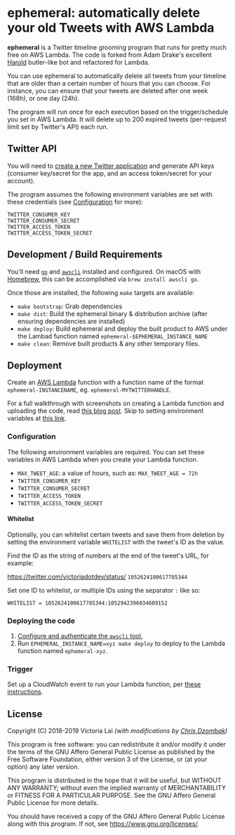 # ephemeral: automatically delete your old Tweets with AWS Lambda

**ephemeral** is a Twitter timeline grooming program that runs for pretty much free on AWS Lambda. The code is forked from Adam Drake's excellent [Harold](https://github.com/adamdrake/harold) butler-like bot and refactored for Lambda.

You can use ephemeral to automatically delete all tweets from your timeline that are older than a certain number of hours that you can choose. For instance, you can ensure that your tweets are deleted after one week (168h), or one day (24h).

The program will run once for each execution based on the trigger/schedule you set in AWS Lambda. It will delete up to 200 expired tweets (per-request limit set by Twitter's API) each run.

## Twitter API

You will need to [create a new Twitter application](https://developer.twitter.com/en/apps) and generate API keys (consumer key/secret for the app, and an access token/secret for your account).

The program assumes the following environment variables are set with these credentials (see [Configuration](#configuration) for more):

```
TWITTER_CONSUMER_KEY
TWITTER_CONSUMER_SECRET
TWITTER_ACCESS_TOKEN
TWITTER_ACCESS_TOKEN_SECRET
```

## Development / Build Requirements

You'll need [`go`](https://golang.org) and [`awscli`](https://aws.amazon.com/cli/) installed and configured. On macOS with [Homebrew](https://brew.sh), this can be accomplished via `brew install awscli go`.

Once those are installed, the following `make` targets are available:

- `make bootstrap`: Grab dependencies
- `make dist`: Build the ephemeral binary & distribution archive (after ensuring dependencies are installed)
- `make deploy`: Build ephemeral and deploy the built product to AWS under the Lambad function named `ephemeral-$EPHEMERAL_INSTANCE_NAME`
- `make clean`: Remove built products & any other temporary files.

## Deployment

Create an [AWS Lambda](https://console.aws.amazon.com/lambda/home?region=us-east-1#/functions) function with a function name of the format `ephemeral-INSTANCENAME`, eg. `ephemeral-MYTWITTERHANDLE`.

For a full walkthrough with screenshots on creating a Lambda function and uploading the code, read [this blog post](https://victoria.dev/verbose/free-twitter-bot-aws-lambda/). Skip to setting environment variables at [this link](https://victoria.dev/verbose/free-twitter-bot-aws-lambda/#2-configure-your-function).

### Configuration

The following environment variables are required. You can set these variables in AWS Lambda when you create your Lambda function.

- `MAX_TWEET_AGE`: a value of hours, such as: `MAX_TWEET_AGE = 72h`
- `TWITTER_CONSUMER_KEY`
- `TWITTER_CONSUMER_SECRET`
- `TWITTER_ACCESS_TOKEN`
- `TWITTER_ACCESS_TOKEN_SECRET`

#### Whitelist

Optionally, you can whitelist certain tweets and save them from deletion by setting the environment variable `WHITELIST` with the tweet's ID as the value. 

Find the ID as the string of numbers at the end of the tweet's URL, for example:

https://twitter.com/victoriadotdev/status/ `1052624100617785344`

Set one ID to whitelist, or multiple IDs using the separator `:` like so:

```
WHITELIST = 1052624100617785344:1052942396034609152
```

### Deploying the code

1. [Configure and authenticate the `awscli` tool.](https://docs.aws.amazon.com/cli/latest/userguide/cli-chap-getting-started.html)
2. Run `EPHEMERAL_INSTANCE_NAME=xyz make deploy` to deploy to the Lambda function named `ephemeral-xyz`.

### Trigger

Set up a CloudWatch event to run your Lambda function, per [these instructions](https://victoria.dev/verbose/running-a-free-twitter-bot-on-aws-lambda/#5-set-up-cloudwatch-events).

## License

Copyright (C) 2018-2019 Victoria Lai _(with modifications by [Chris Dzombak](https://github.com/cdzombak))_

This program is free software: you can redistribute it and/or modify
it under the terms of the GNU Affero General Public License as
published by the Free Software Foundation, either version 3 of the
License, or (at your option) any later version.

This program is distributed in the hope that it will be useful,
but WITHOUT ANY WARRANTY; without even the implied warranty of
MERCHANTABILITY or FITNESS FOR A PARTICULAR PURPOSE.  See the
GNU Affero General Public License for more details.

You should have received a copy of the GNU Affero General Public License
along with this program.  If not, see <https://www.gnu.org/licenses/>.
